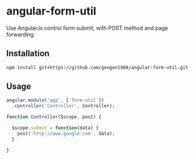 angular-form-util
================

Use AngularJs control form submit, with POST method and page forwarding.

Installation
-------
```bash
npm install git+https://github.com/gengen1988/angular-form-util.git
```

Usage
-------
```js
angular.module('app', ['form-util'])
  .controller('Controller', Controller);

function Controller($scope, post) {

  $scope.submit = function(data) {
    post('http://www.google.com', data);
  }

}
```
